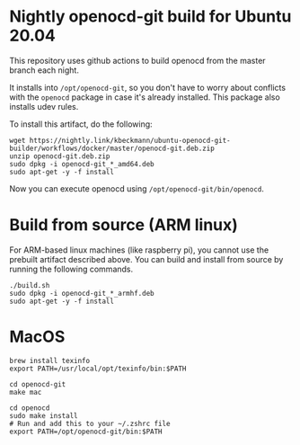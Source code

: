# Nightly openocd-git build for Ubuntu 20.04

This repository uses github actions to build openocd from the master branch each night.

It installs into `/opt/openocd-git`, so you don't have to worry about conflicts with the `openocd` package in case it's already installed. This package also installs udev rules.

To install this artifact, do the following:

```
wget https://nightly.link/kbeckmann/ubuntu-openocd-git-builder/workflows/docker/master/openocd-git.deb.zip
unzip openocd-git.deb.zip
sudo dpkg -i openocd-git_*_amd64.deb
sudo apt-get -y -f install
```

Now you can execute openocd using `/opt/openocd-git/bin/openocd`.


# Build from source (ARM linux)
For ARM-based linux machines (like raspberry pi), you cannot use the prebuilt artifact described above. You can build and install from source by running the following commands.

```
./build.sh
sudo dpkg -i openocd-git_*_armhf.deb
sudo apt-get -y -f install
```

# MacOS
```
brew install texinfo
export PATH=/usr/local/opt/texinfo/bin:$PATH

cd openocd-git
make mac

cd openocd
sudo make install
# Run and add this to your ~/.zshrc file
export PATH=/opt/openocd-git/bin:$PATH
```
